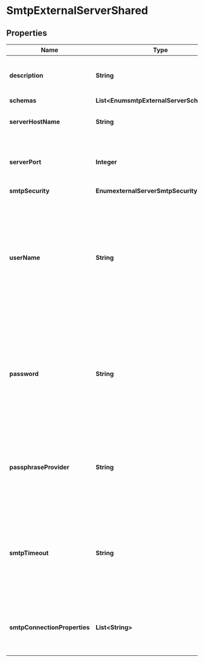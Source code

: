 

# SmtpExternalServerShared


## Properties

| Name | Type | Description | Notes |
|------------ | ------------- | ------------- | -------------|
|**description** | **String** | A description for this External Server |  [optional] |
|**schemas** | **List&lt;EnumsmtpExternalServerSchemaUrn&gt;** |  |  |
|**serverHostName** | **String** | The host name of the smtp server. |  |
|**serverPort** | **Integer** | The port number where the smtp server listens for requests. |  [optional] |
|**smtpSecurity** | **EnumexternalServerSmtpSecurityProp** |  |  [optional] |
|**userName** | **String** | The name of the login account to use when connecting to the smtp server. Both username and password must be supplied if this attribute is set. |  [optional] |
|**password** | **String** | The login password for the specified user name. Both username and password must be supplied if this attribute is set. |  [optional] |
|**passphraseProvider** | **String** | The passphrase provider to use to obtain the login password for the specified user. |  [optional] |
|**smtpTimeout** | **String** | Specifies the maximum length of time that a connection or attempted connection to a SMTP server may take. |  [optional] |
|**smtpConnectionProperties** | **List&lt;String&gt;** | Specifies the connection properties for the smtp server. |  [optional] |



